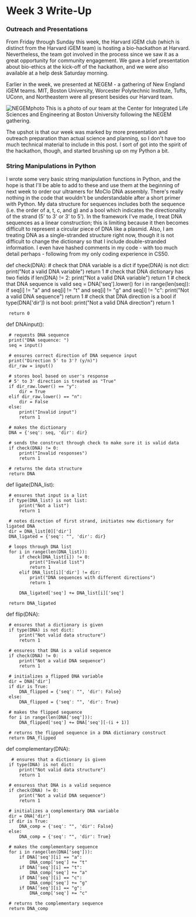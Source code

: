 # Week 3 Write-Up

### Outreach and Presentations

From Friday through Sunday this week, the Harvard iGEM club (which is distinct from the Harvard iGEM team) is hosting a bio-hackathon at Harvard. Nevertheless, the team got involved in the process since we saw it as a great opportunity for community engagement. We gave a brief presentation about bio-ethics at the kick-off of the hackathon, and we were also available at a help desk Saturday morning.

Earlier in the week, we presented at NEGEM - a gathering of New England iGEM teams. MIT, Boston University, Worcester Polytechnic Institute, Tufts, UConn, and Northeastern were all present besides our Harvard team.

![NEGEMphoto](/figures/IMG_4737.jpg)
This is a photo of our team at the Center for Integrated Life Sciences and Engineering at Boston University following the NEGEM gathering.

The upshot is that our week was marked by more presentation and outreach preparation than actual science and planning, so I don't have too much technical material to include in this post. I sort of got into the spirit of the hackathon, though, and started brushing up on my Python a bit.

### String Manipulations in Python

 I wrote some very basic string manipulation functions in Python, and the hope is that I'll be able to add to these and use them at the beginning of next week to order our ultramers for MoClo DNA assembly. There's really nothing in the code that wouldn't be understandable after a short primer with Python. My data structure for sequences includes both the sequence (i.e. the order of a, t, c, and g) and a bool which indicates the directionality of the strand (5' to 3' or 3' to 5'). In the framework I've made, I treat DNA sequences as a linear construction; this is limiting because it then becomes difficult to represent a circular piece of DNA like a plasmid. Also, I am treating DNA as a single-stranded structure right now, though it is not difficult to change the dictionary so that I include double-stranded information. I even have hashed comments in my code - with too much detail perhaps - following from my only coding experience in CS50.

 def check(DNA):
     # check that DNA variable is a dict
     if type(DNA) is not dict:
         print("Not a valid DNA variable")
         return 1
     # check that DNA dictionary has two fields
     if len(DNA) != 2:
         print("Not a valid DNA variable")
         return 1
     # check that DNA sequence is valid
     seq = DNA['seq'].lower()
     for i in range(len(seq)):
         if seq[i] != "a" and seq[i] != "t" and seq[i] != "g" and seq[i] != "c":
             print("Not a valid DNA sequence")
             return 1
     # check that DNA direction is a bool
     if type(DNA['dir']) is not bool:
         print("Not a valid DNA direction")
         return 1

     return 0

 def DNAinput():

     # requests DNA sequence
     print("DNA sequence: ")
     seq = input()

     # ensures correct direction of DNA sequence input
     print("Direction 5' to 3'? (y/n)")
     dir_raw = input()

     # stores bool based on user's response
     # 5' to 3' direction is treated as "True"
     if dir_raw.lower() == "y":
         dir = True
     elif dir_raw.lower() == "n":
         dir = False
     else:
         print("Invalid input")
         return 1

     # makes the dictionary
     DNA = {'seq': seq, 'dir': dir}

     # sends the construct through check to make sure it is valid data
     if check(DNA) != 0:
         print("Invalid responses")
         return 1

     # returns the data structure
     return DNA

 def ligate(DNA_list):

     # ensures that input is a list
     if type(DNA_list) is not list:
         print("Not a list")
         return 1

     # notes direction of first strand, initiates new dictionary for ligated DNA
     dir = DNA_list[0]['dir']
     DNA_ligated = {'seq': "", 'dir': dir}

     # loops through DNA list
     for i in range(len(DNA_list)):
         if check(DNA_list[i]) != 0:
             print("Invalid list")
             return 1
         elif DNA_list[i]['dir'] != dir:
             print("DNA sequences with different directions")
             return 1

         DNA_ligated['seq'] += DNA_list[i]['seq']

     return DNA_ligated

 def flip(DNA):

     # ensures that a dictionary is given
     if type(DNA) is not dict:
         print("Not valid data structure")
         return 1

     # ensuress that DNA is a valid sequence
     if check(DNA) != 0:
         print("Not a valid DNA sequence")
         return 1

     # initializes a flipped DNA variable
     dir = DNA['dir']
     if dir is True:
         DNA_flipped = {'seq': "", 'dir': False}
     else:
         DNA_flipped = {'seq': "", 'dir': True}

     # makes the flipped sequence
     for i in range(len(DNA['seq'])):
         DNA_flipped['seq'] += DNA['seq'][-(i + 1)]

     # returns the flipped sequence in a DNA dictionary construct
     return DNA_flipped

 def complementary(DNA):

      # ensures that a dictionary is given
     if type(DNA) is not dict:
         print("Not valid data structure")
         return 1

     # ensuress that DNA is a valid sequence
     if check(DNA) != 0:
         print("Not a valid DNA sequence")
         return 1

     # initializes a complementary DNA variable
     dir = DNA['dir']
     if dir is True:
         DNA_comp = {'seq': "", 'dir': False}
     else:
         DNA_comp = {'seq': "", 'dir': True}

     # makes the complementary sequence
     for i in range(len(DNA['seq'])):
         if DNA['seq'][i] == "a":
             DNA_comp['seq'] += "t"
         if DNA['seq'][i] == "t":
             DNA_comp['seq'] += "a"
         if DNA['seq'][i] == "c":
             DNA_comp['seq'] += "g"
         if DNA['seq'][i] == "g":
             DNA_comp['seq'] += "c"

     # returns the complementary sequence
     return DNA_comp
